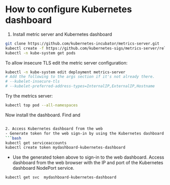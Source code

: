 # How to configure Kubernetes dashboard

1. Install metric server and Kubernetes dashboard
```bash
git clone https://github.com/kubernetes-incubator/metrics-server.git
kubectl create -f https://github.com/kubernetes-sigs/metrics-server/releases/latest/download/components.yaml
kubectl -n kube-system get pods
```

To allow insecure TLS edit the metric server configuration:
```bash
kubectl -n kube-system edit deployment metrics-server
# Add the following to the args section if it's not already there.
# --kubelet-insecure-tls
# --kubelet-preferred-address-types=InternalIP,ExternalIP,Hostname
```

Try the metrics server:
```bash
kubectl top pod --all-namespaces
```

Now install the dashboard. Find and 
```bash

2. Access Kubernetes dashboard from the web
- Generate token for the web sign-in by using the Kubernetes dashboard service account.
```bash
kubectl get serviceaccounts
kubectl create token mydashboard-kubernetes-dashboard
```
- Use the generated token above to sign-in to the web dashboard. Access dashboard from the web browser with the IP and port of the Kubernetes dashboard NodePort service.
```bash
kubectl get svc  mydashboard-kubernetes-dashboard
```